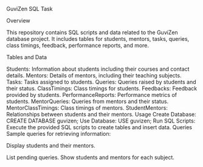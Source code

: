GuviZen SQL Task

Overview

This repository contains SQL scripts and data related to the GuviZen database project. 
It includes tables for students, mentors, tasks, queries, class timings, feedback, performance reports, and more.

Tables and Data

Students: Information about students including their courses and contact details.
Mentors: Details of mentors, including their teaching subjects.
Tasks: Tasks assigned to students.
Queries: Queries raised by students and their status.
ClassTimings: Class timings for students.
Feedbacks: Feedback provided by students.
PerformanceReports: Performance metrics of students.
MentorQueries: Queries from mentors and their status.
MentorClassTimings: Class timings of mentors.
StudentMentors: Relationships between students and their mentors.
Usage
Create Database: CREATE DATABASE guvizen;
Use Database: USE guvizen;
Run SQL Scripts: Execute the provided SQL scripts to create tables and insert data.
Queries
Sample queries for retrieving information:

Display students and their mentors.

List pending queries.
Show students and mentors for each subject.
